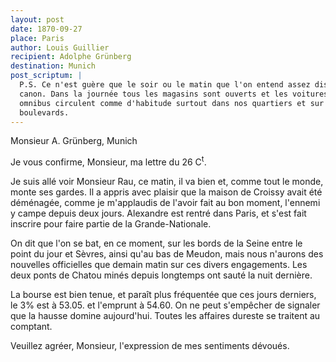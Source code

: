 ```yaml
---
layout: post
date: 1870-09-27
place: Paris
author: Louis Guillier
recipient: Adolphe Grünberg
destination: Munich
post_scriptum: |
  P.S. Ce n'est guère que le soir ou le matin que l'on entend assez distinctement le
  canon. Dans la journée tous les magasins sont ouverts et les voitures et
  omnibus circulent comme d'habitude surtout dans nos quartiers et sur les
  boulevards.
---
```


Monsieur A. Grünberg, Munich


Je vous confirme, Monsieur, ma lettre du 26 C<sup>t</sup>.

Je suis allé voir Monsieur Rau, ce matin, il va bien et, comme tout le monde,
monte ses gardes. Il a appris avec plaisir que la maison de Croissy avait été
déménagée, comme je m'applaudis  de l'avoir fait au bon moment, l'ennemi
y campe depuis deux jours. Alexandre est rentré dans Paris, et s'est fait
inscrire pour faire partie de la Grande-Nationale.

On dit que l'on se bat, en ce moment, sur les bords de la Seine entre le point
du jour et Sèvres, ainsi qu'au bas de Meudon, mais nous n'aurons des nouvelles
officielles que demain matin sur ces divers engagements. Les deux ponts de
Chatou minés depuis longtemps ont sauté la nuit dernière.

La bourse est bien tenue, et paraît plus fréquentée que ces jours derniers, le
3% est à 53.05. et l'emprunt à 54.60. On ne peut s'empêcher de signaler que la
hausse domine aujourd'hui. Toutes les affaires dureste se traitent au comptant.


Veuillez agréer, Monsieur, l'expression de mes sentiments dévoués.

